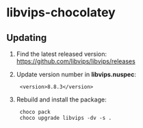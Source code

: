 # libvips-chocolatey

## Updating

1. Find the latest released version: https://github.com/libvips/libvips/releases

2. Update version number in **libvips.nuspec**:
        
        <version>8.8.3</version>

3. Rebuild and install the package:
   
        choco pack
        choco upgrade libvips -dv -s .
